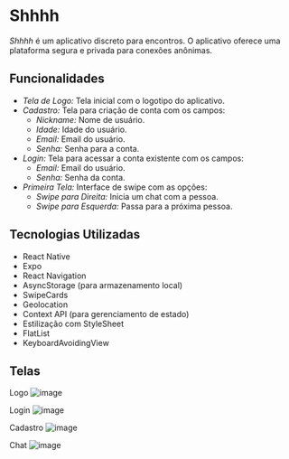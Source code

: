 # Shhhh

*Shhhh* é um aplicativo discreto para encontros. O aplicativo oferece uma plataforma segura e privada para conexões anônimas. 

## Funcionalidades

- *Tela de Logo:* Tela inicial com o logotipo do aplicativo.
- *Cadastro:* Tela para criação de conta com os campos:
  - *Nickname:* Nome de usuário.
  - *Idade:* Idade do usuário.
  - *Email:* Email do usuário.
  - *Senha:* Senha para a conta.
- *Login:* Tela para acessar a conta existente com os campos:
  - *Email:* Email do usuário.
  - *Senha:* Senha da conta.
- *Primeira Tela:* Interface de swipe com as opções:
  - *Swipe para Direita:* Inicia um chat com a pessoa.
  - *Swipe para Esquerda:* Passa para a próxima pessoa.

## Tecnologias Utilizadas

- React Native
- Expo
- React Navigation
- AsyncStorage (para armazenamento local)
- SwipeCards
- Geolocation
- Context API (para gerenciamento de estado)
- Estilização com StyleSheet
- FlatList
- KeyboardAvoidingView
## Telas
Logo
![image](https://github.com/devGiuseppe/Shhhhhhh/assets/82524180/78b7fbb1-0c3b-467b-a16e-ba1d2f086548)

Login
![image](https://github.com/devGiuseppe/Shhhhhhh/assets/82524180/d5d81264-fedd-4d45-8fcf-d1b1fc2f12b1)

Cadastro
![image](https://github.com/devGiuseppe/Shhhhhhh/assets/82524180/4336fd00-0f28-459a-ae09-2dac4e2035ac)

Chat
![image](https://github.com/devGiuseppe/Shhhhhhh/assets/82524180/ad6d1a85-f9f7-4d43-92d5-24109a6f83d0)



